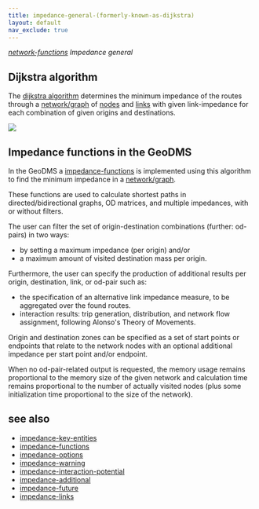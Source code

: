 ```yaml
---
title: impedance-general-(formerly-known-as-dijkstra)
layout: default
nav_exclude: true
---
```

*[network-functions](network-functions) Impedance general*

## Dijkstra algorithm

The [dijkstra algorithm](https://en.wikipedia.org/wiki/Dijkstra%27s_algorithm) determines the minimum impedance of the routes through a
[network/graph](https://en.wikipedia.org/wiki/Graph_(abstract_data_type)) of [nodes](https://en.wikipedia.org/wiki/Vertex_(graph_theory)) and
[links](https://en.wikipedia.org/wiki/Glossary_of_graph_theory_terms#edge) with given link-impedance for each combination of given origins and
destinations.

![](../assets/img/GUI/dijkstra_animation.gif)

## Impedance functions in the GeoDMS

In the GeoDMS a [impedance-functions](impedance-functions) is implemented using this algorithm to find the minimum impedance in a [network/graph](https://en.wikipedia.org/wiki/Graph_(abstract_data_type)).

These functions are used to calculate shortest paths in directed/bidirectional graphs, OD matrices, and multiple impedances, with or without filters.

The user can filter the set of origin-destination combinations (further: od-pairs) in two ways:

-   by setting a maximum impedance (per origin) and/or
-   a maximum amount of visited destination mass per origin.

Furthermore, the user can specify the production of additional results per origin, destination, link, or od-pair such as:

-   the specification of an alternative link impedance measure, to be aggregated over the found routes.
-   interaction results: trip generation, distribution, and network flow assignment, following Alonso's Theory of Movements.

Origin and destination zones can be specified as a set of start points or endpoints that relate to the network nodes with an optional additional
impedance per start point and/or endpoint.

When no od-pair-related output is requested, the memory usage remains proportional to the memory size of the given network and calculation
time remains proportional to the number of actually visited nodes (plus some initialization time proportional to the size of the network).

## see also

- [impedance-key-entities](impedance-key-entities)
- [impedance-functions](impedance-functions)
- [impedance-options](impedance-options)
- [impedance-warning](impedance-warning)
- [impedance-interaction-potential](impedance-interaction-potential)
- [impedance-additional](impedance-additional)
- [impedance-future](impedance-future)
- [impedance-links](impedance-links)